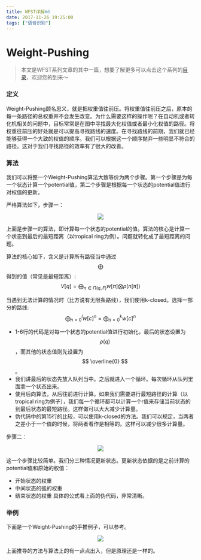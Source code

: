 ```yaml
---
title: WFST详解#6
date: 2017-11-26 19:25:00
tags: ["语音识别"]
---
```

# Weight-Pushing

> 本文是WFST系列文章的其中一篇，想要了解更多可以点击这个系列的[目录](https://blog.harryfyodor.xyz/2017/12/10/wfst-catalogue/)，欢迎您的到来～

### 定义
Weight-Pushing顾名思义，就是把权重值往前压。将权重值往前压之后，原本的每一条路径的总权重并不会发生改变。为什么需要这样的操作呢？在自动机或者转化机相关的问题中，目标常常是在图中寻找最大化权值或者最小化权值的路径。将权重往前压的好处就是可以提高寻找路线的速度。在寻找路线的前期，我们就已经能够获得一个大致的权值的顺序。我们可以根据这一个顺序抛弃一些明显不符合的路径。这对于我们寻找路径的效率有了很大的改善。

### 算法
我们可以将整一个Weight-Pushing算法大致等价为两个步骤。第一个步骤是为每一个状态计算一个potential值，第二个步骤是根据每一个状态的potential值进行对权值的更新。

严格算法如下，步骤一：

<img src="potential.png" style="margin-left:50%;transform: translateX(-50%);">

上面是步骤一的算法，即计算每一个状态的potential的值。算法的核心是计算一个状态到最后的最短距离（以tropical ring为例）。问题就转化成了最短距离的问题。

算法的核心如下，含义是计算所有路径当中通过$$ \bigoplus $$得到的值（常见是最短距离）:
$$ V[q]=\mathop{\bigoplus}_{\pi \in \Pi (q,F)} w[\pi]\bigotimes \rho(n[\pi])$$

当遇到无法计算的情况时（比方说有无限条路线），我们使用k-closed。选择一部分的路线:
$$ \mathop{\bigoplus}_{n=0}^{l}w[c]^{n}=\mathop{\bigoplus}_{n=0}^{k}w[c]^{n} $$

* 1-6行的代码是对每一个状态的potential值进行初始化。最后的状态设置为$$ \rho (q) $$，而其他的状态值则先设置为$$ \overline{0} $$。
* 我们讲最后的状态先放入队列当中。之后就进入一个循环。每次循环从队列里面拿一个状态出来。
* 使用后向算法，从后往前进行计算。如果我们需要进行最短路径的计算（以tropical ring为例子），我们每一个循环都可以计算一个r值来存储当前状态的到最后状态的最短路径。这样做可以大大减少计算量。
* 伪代码中的第15行的比较，可以使用k-closed的方法。我们可以规定，当两者之差小于一个值的时候，将两者看作是相等的。这样可以减少很多计算量。

步骤二：

<img src="weight-pushing.png" style="margin-left:50%;transform: translateX(-50%);">

这一个步骤比较简单。我们分三种情况更新状态。更新状态依据的是之前计算的potential值和原始的权值：
* 开始状态的权重
* 中间状态的弧的权重
* 结束状态的权重
具体的公式看上面的伪代码，非常清晰。

### 举例
下面是一个Weight-Pushing的手推例子，可以参考。

<img src="hand.jpg" style="margin-left:50%;transform: translateX(-50%);">

上面推导的方法与算法上的有一点点出入，但是原理还是一样的。